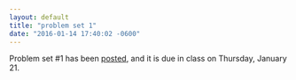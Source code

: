 ```yaml
---
layout: default
title: "problem set 1"
date: "2016-01-14 17:40:02 -0600"
---
```


Problem set #1 has been [posted](#problem-sets), and it is due in class on Thursday, January 21.
